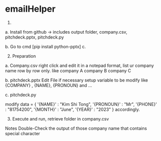 # emailHelper

1. 
a. Install from github -> includes output folder, company.csv, pitchdeck.pptx, pitchdeck.py

b. Go to cmd [pip install python-pptx]
c. 


2. Preparation

a. Company.csv
right click and edit it in a notepad format, list ur company name row by row only.
like
company A
company B
company C

b. pitchdeck.pptx
Edit File if necessary setup variable to be modify like
{COMPANY} , {NAME}, {PRONOUN} and ...

c. pitchdeck.py

modify 
    data = {
        '{NAME}' : "Kim Shi Tong",
        '{PRONOUN}' : "Mr",
        '{PHONE}' : "81754200",
        '{MONTH}' : "June",
        '{YEAR}' : "2023"
    }
accordingly.

3. Execute and run, retrieve folder in company.csv


Notes
Double-Check the output of those company name that contains special character
